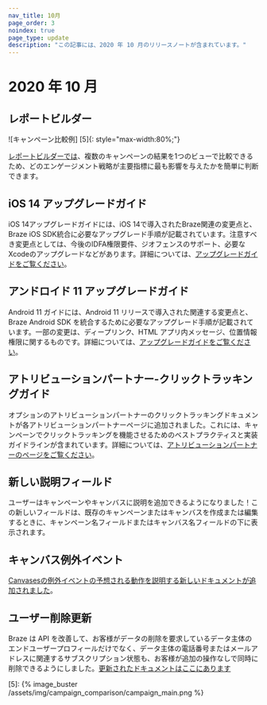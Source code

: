 ```yaml
---
nav_title: 10月
page_order: 3
noindex: true
page_type: update
description: "この記事には、2020 年 10 月のリリースノートが含まれています。"
---
```


# 2020 年 10 月

## レポートビルダー

![キャンペーン比較例] [5]{: style="max-width:80%;"}

[レポートビルダーでは]({{site.baseurl}}/report_builder)、複数のキャンペーンの結果を1つのビューで比較できるため、どのエンゲージメント戦略が主要指標に最も影響を与えたかを簡単に判断できます。

## iOS 14 アップグレードガイド

iOS 14アップグレードガイドには、iOS 14で導入されたBraze関連の変更点と、Braze iOS SDK統合に必要なアップグレード手順が記載されています。注意すべき変更点としては、今後のIDFA権限要件、ジオフェンスのサポート、必要なXcodeのアップグレードなどがあります。詳細については、[アップグレードガイドをご覧ください]({{site.baseurl}}/developer_guide/platform_integration_guides/ios/initial_sdk_setup/overview/)。 

## アンドロイド 11 アップグレードガイド

Android 11 ガイドには、Android 11 リリースで導入された関連する変更点と、Braze Android SDK を統合するために必要なアップグレード手順が記載されています。一部の変更は、ディープリンク、HTML アプリ内メッセージ、位置情報権限に関するものです。詳細については、[アップグレードガイドをご覧ください]({{site.baseurl}}/developer_guide/platform_integration_guides/android/android_11/)。

## アトリビューションパートナー-クリックトラッキングガイド

オプションのアトリビューションパートナーのクリックトラッキングドキュメントが各アトリビューションパートナーページに追加されました。これには、キャンペーンでクリックトラッキングを機能させるためのベストプラクティスと実装ガイドラインが含まれています。詳細については、[アトリビューションパートナーのページをご覧ください]({{site.baseurl}}/partners/advertising_technologies/attribution/)。 

## 新しい説明フィールド

ユーザーはキャンペーンやキャンバスに説明を追加できるようになりました！この新しいフィールドは、既存のキャンペーンまたはキャンバスを作成または編集するときに、キャンペーン名フィールドまたはキャンバス名フィールドの下に表示されます。 

## キャンバス例外イベント

[Canvasesの例外イベントの予想される動作を説明する新しいドキュメントが追加されました]({{site.baseurl}}/user_guide/engagement_tools/canvas/create_a_canvas/exception_events/)。 

## ユーザー削除更新

Braze は API を改善して、お客様がデータの削除を要求しているデータ主体のエンドユーザープロフィールだけでなく、データ主体の電話番号またはメールアドレスに関連するサブスクリプション状態も、お客様が追加の操作なしで同時に削除できるようにしました。[更新されたドキュメントはここにあります]({{site.baseurl}}/help/dp-technical-assistance/#braze-recommendation-2)

[5]: {% image_buster /assets/img/campaign_comparison/campaign_main.png %} 